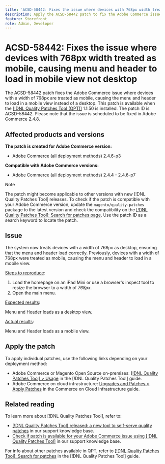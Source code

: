 ```yaml
---
title: 'ACSD-58442: Fixes the issue where devices with 768px width treated as mobile, causing menu and header to load in mobile view not desktop'
description: Apply the ACSD-58442 patch to fix the Adobe Commerce issue where devices with a width of 768px are treated as mobile, causing the menu and header to load in a mobile view instead of desktop.
feature: Storefront
role: Admin, Developer
---
```


# ACSD-58442: Fixes the issue where devices with 768px width treated as mobile, causing menu and header to load in mobile view not desktop

The ACSD-58442 patch fixes the Adobe Commerce issue where devices with a width of 768px are treated as mobile, causing the menu and header to load in a mobile view instead of a desktop. This patch is available when the [[!DNL Quality Patches Tool (QPT)]](/help/announcements/adobe-commerce-announcements/magento-quality-patches-released-new-tool-to-self-serve-quality-patches.md) 1.1.50 is installed. The patch ID is ACSD-58442. Please note that the issue is scheduled to be fixed in Adobe Commerce 2.4.8.

## Affected products and versions

**The patch is created for Adobe Commerce version:**

* Adobe Commerce (all deployment methods) 2.4.6-p3

**Compatible with Adobe Commerce versions:**

* Adobe Commerce (all deployment methods) 2.4.4 - 2.4.6-p7

>[!NOTE]
>
>The patch might become applicable to other versions with new [!DNL Quality Patches Tool] releases. To check if the patch is compatible with your Adobe Commerce version, update the `magento/quality-patches` package to the latest version and check the compatibility on the [[!DNL Quality Patches Tool]: Search for patches page](https://experienceleague.adobe.com/tools/commerce-quality-patches/index.html). Use the patch ID as a search keyword to locate the patch.

## Issue

The system now treats devices with a width of 768px as desktop, ensuring that the menu and header load correctly. Previously, devices with a width of 768px were treated as mobile, causing the menu and header to load in a mobile view.

<u>Steps to reproduce</u>:

1. Load the homepage on an iPad Mini or use a browser's inspect tool to resize the browser to a width of *768px*.
1. Open the main menu.

<u>Expected results</u>:

Menu and Header loads as a desktop view.

<u>Actual results</u>:

Menu and Header loads as a mobile view.

## Apply the patch

To apply individual patches, use the following links depending on your deployment method:

* Adobe Commerce or Magento Open Source on-premises: [[!DNL Quality Patches Tool] > Usage](https://experienceleague.adobe.com/docs/commerce-operations/tools/quality-patches-tool/usage.html) in the [!DNL Quality Patches Tool] guide.
* Adobe Commerce on cloud infrastructure: [Upgrades and Patches > Apply Patches](https://experienceleague.adobe.com/docs/commerce-cloud-service/user-guide/develop/upgrade/apply-patches.html) in the Commerce on Cloud Infrastructure guide.

## Related reading

To learn more about [!DNL Quality Patches Tool], refer to:

* [[!DNL Quality Patches Tool] released: a new tool to self-serve quality patches](/help/announcements/adobe-commerce-announcements/magento-quality-patches-released-new-tool-to-self-serve-quality-patches.md) in our support knowledge base.
* [Check if patch is available for your Adobe Commerce issue using [!DNL Quality Patches Tool]](/help/support-tools/patches-available-in-qpt-tool/check-patch-for-magento-issue-with-magento-quality-patches.md) in our support knowledge base.

For info about other patches available in QPT, refer to [[!DNL Quality Patches Tool]: Search for patches](https://experienceleague.adobe.com/tools/commerce-quality-patches/index.html) in the [!DNL Quality Patches Tool] guide.


